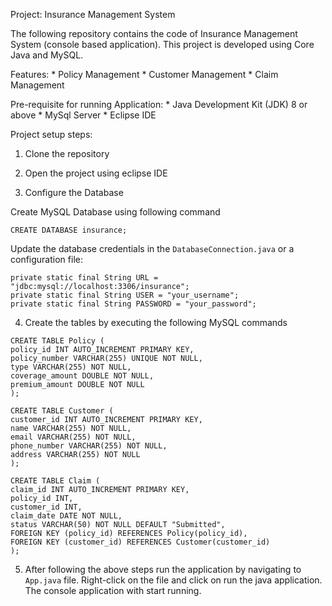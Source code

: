 Project: Insurance Management System

The following repository contains the code of Insurance Management System (console based application). This project is developed using Core Java and MySQL.

Features:
	* Policy Management
	* Customer Management
	* Claim Management
	
Pre-requisite for running Application:
	* Java Development Kit (JDK) 8 or above
	* MySql Server
	* Eclipse IDE
	
Project setup steps:

1. Clone the repository


2. Open the project using eclipse IDE


3. Configure the Database 

Create MySQL Database using following command

```shell
CREATE DATABASE insurance;
```

Update the database credentials in the `DatabaseConnection.java` or a configuration file:

```shell
private static final String URL = "jdbc:mysql://localhost:3306/insurance";
private static final String USER = "your_username";
private static final String PASSWORD = "your_password";
```


4. Create the tables by executing the following MySQL commands

```shell
CREATE TABLE Policy (
policy_id INT AUTO_INCREMENT PRIMARY KEY,
policy_number VARCHAR(255) UNIQUE NOT NULL,
type VARCHAR(255) NOT NULL,
coverage_amount DOUBLE NOT NULL,
premium_amount DOUBLE NOT NULL
);
```

```shell
CREATE TABLE Customer (
customer_id INT AUTO_INCREMENT PRIMARY KEY,
name VARCHAR(255) NOT NULL,
email VARCHAR(255) NOT NULL,
phone_number VARCHAR(255) NOT NULL,
address VARCHAR(255) NOT NULL
);
```

```shell
CREATE TABLE Claim (
claim_id INT AUTO_INCREMENT PRIMARY KEY,
policy_id INT,
customer_id INT,
claim_date DATE NOT NULL,
status VARCHAR(50) NOT NULL DEFAULT "Submitted",
FOREIGN KEY (policy_id) REFERENCES Policy(policy_id),
FOREIGN KEY (customer_id) REFERENCES Customer(customer_id)
);
```

5. After following the above steps run the application by navigating to `App.java` file. Right-click on the file and click on run the java application. The console application with start running.



